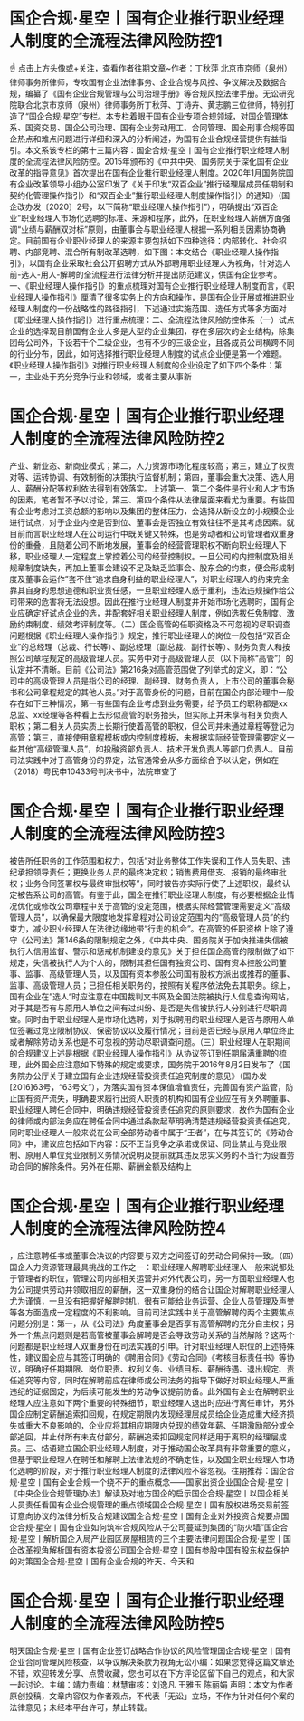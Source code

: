 # 国企合规·星空丨国有企业推行职业经理人制度的全流程法律风险防控1

☝ 点击上方头像或+关注，查看作者往期文章~作者：丁秋萍 北京市京师（泉州）律师事务所律师，专攻国有企业法律事务、企业合规与风控、争议解决及数据合规，编纂了《国有企业合规管理与公司治理手册》等合规风控法律手册。无讼研究院联合北京市京师（泉州）律师事务所丁秋萍、丁诗卉、黄志鹏三位律师，特别打造了“国企合规·星空”专栏。本专栏着眼于国有企业专项合规领域，对国企管理体系、国资交易、国企公司治理、国有企业劳动用工、合同管理、国企刑事合规等国企热点和难点问题进行详细和深入的分析阐述，为国有企业合规经营提供有益指引。本文系该专栏的第十三篇内容：国企合规·星空丨国有企业推行职业经理人制度的全流程法律风险防控。2015年颁布的《中共中央、国务院关于深化国有企业改革的指导意见》首次提出在国有企业推行职业经理人制度。2020年1月国务院国有企业改革领导小组办公室印发了《关于印发“双百企业”推行经理层成员任期制和契约化管理操作指引〉和“双百企业”推行职业经理人制度操作指引〉的通知》（国企改办发〔2020〕2号，以下简称“职业经理人操作指引”），明确提出“双百企业”职业经理人市场化选聘的标准、来源和程序，此外，在职业经理人薪酬方面强调“业绩与薪酬双对标”原则，由董事会与职业经理人根据一系列相关因素协商确定。目前国有企业职业经理人的来源主要包括如下四种途径：内部转化、社会招聘、内部竞聘、混合所有制改革选聘，如下图：本文结合《职业经理人操作指引》，以国有企业采取社会公开招聘方式从外部聘用职业经理人为视角，针对选人前-选人-用人-解聘的全流程进行法律分析并提出防范建议，供国有企业参考。一、《职业经理人操作指引》的重点梳理对国有企业推行职业经理人制度而言，《职业经理人操作指引》厘清了很多实务上的方向和操作，是国有企业开展或推进职业经理人制度的一份战略性的路径指引，下述通过实施范围、选任方式等多方面对《职业经理人操作指引》进行重点梳理：二、全流程法律风险防控体系（一）试点企业的选择现目前国有企业大多是大型的企业集团，存在多层次的企业结构，除集团母公司外，下设若干个二级企业，也有不少的三级企业，且各成员公司横跨不同的行业分布，因此，如何选择推行职业经理人制度的试点企业便是第一个难题。《职业经理人操作指引》对推行职业经理人制度的企业设定了如下四个条件：第一，主业处于充分竞争行业和领域，或者主要从事新

# 国企合规·星空丨国有企业推行职业经理人制度的全流程法律风险防控2

产业、新业态、新商业模式；第二，人力资源市场化程度较高；第三，建立了权责对等、运转协调、有效制衡的决策执行监督机制；第四，董事会重大决策、选人用人、薪酬分配等权利依法得到有效落实。上述第一、第二个条件是行业和人才市场的因素，笔者暂不予以讨论，第三、第四个条件从法律层面来看尤为重要。有些国有企业考虑对工资总额的影响以及集团的整体压力，会选择从新设立的小规模企业进行试点，对于企业内控是否到位、董事会是否独立有效往往不是其考虑因素。就目前而言职业经理人在公司运行中既关键又特殊，也是劳动者和公司管理者双重身份的重叠，且随着公司不断地发展，董事会的经营管理职权不断向职业经理人下移，职业经理人一定程度上掌控着公司的经营控制权。一旦公司的内控制度及相关规章制度缺失，再加上董事会建设不足及缺乏监事会、股东会的约束，便会形成制度及董事会运作”套不住“追求自身利益的职业经理人”，对职业经理人的约束完全靠其自身的思想道德和职业责任感，一旦职业经理人惑于重利，违法违规操作给公司带来的危害将无法设想。因此在推行业经理人制度并开始市场化选聘时，国有企业应确定好试点企业的选，并配套好相关职业经理人制度，例如选拔任免制度、激励约束制度、绩效考评制度等。（二）国企高管的任职资格及不可忽视的尽职调查问题根据《职业经理人操作指引》规定，推行职业经理人的岗位一般包括“双百企业”的总经理（总裁、行长等）、副总经理（副总裁、副行长等）、财务负责人和按照公司章程规定的高级管理人员。实务中对于高级管理人员（以下简称“高管”）的认定并不清晰。目前《公司法》第216条对高管范围做了列举式的定义，即：“公司中的高级管理人员是指公司的经理、副经理、财务负责人，上市公司的董事会秘书和公司章程规定的其他人员。”对于高管身份的问题，目前在国企内部治理中一般存在如下三种情况，第一有些国有企业考虑到业务需要，给予员工的职称都是xx总监、xx经理等各种看上去形似高管的职务抬头，但实际上并未享有相关负责人职权；第二相关人员实质上长期行使着高管的职权，但公司并未通过章程等登记为高管；第三，直接使用章程模板或内控制度模板，未根据实际经营管理需要定义一些其他“高级管理人员”，如投融资部负责人、技术开发负责人等部门负责人。目前司法实践中对于高管身份的界定，法官通常会从多方面综合予以认定，例如在（2018）粤民申10433号判决书中，法院审查了

# 国企合规·星空丨国有企业推行职业经理人制度的全流程法律风险防控3

被告所任职务的工作范围和权力，包括“对业务整体工作失误和工作人员失职、违纪承担领导责任；更换业务人员的最终决定权；销售费用借支、报销的最终审批权；业务合同签署权与最终审批权等”，同时被告亦实际行使了上述职权，最终认定被告系公司的高管。有鉴于此，国企在推行职业经理人制度，有必要根据企业情况优化或修改公司章程中关于高管的设定范围，根据实际经营管理需要定义“高级管理人员”，以确保最大限度地发挥章程对公司设定范围内的“高级管理人员”的约束力，减少职业经理人在法律边缘地带“行走的机会”。在高管的任职资格上除了遵守《公司法》第146条的限制规定之外，《中共中央、国务院关于加快推进失信被执行人信用监督、警示和惩戒机制建设的意见》关于担任国企高管的限制做了如下规定，失信被执行人为个人的，限制其担任国有独资公司、国有资本控股公司董事、监事、高级管理人员，以及国有资本参股公司国有股权方派出或推荐的董事、监事、高级管理人员；已担任相关职务的，按照有关程序依法免去其职务。综上，国有企业在”选人“时应注意在中国裁判文书网及全国法院被执行人信息查询网站，对于其是否有与原用人单位之间有过纠纷、是否是失信被执行人分别进行尽职调查。同时由于职业经理人是市场化选聘，对于拟聘用的职业经理人是否与原用人单位签署过竞业限制协议、保密协议以及履行情况；目前是否已经与原用人单位终止或者解除劳动关系也是不可忽视的劳动尽职调查问题。（三）职业经理人在职期间的合规建议上述是根据《职业经理人操作指引》从协议签订到任期届满重聘的梳理，此外国企应注意如下特殊的规定或要求，国务院于2016年8月2日发布了《国务院办公厅关于建立国有企业违规经营投资责任追究制度的意见》（国办发[2016]63号，“63号文”），为落实国有资本保值增值责任，完善国有资产监管，防止国有资产流失，明确要求履行出资人职责的机构和国有企业应在有关外聘董事、职业经理人聘任合同中，明确违规经营投资责任追究的原则要求，故作为国有企业的律师或内部法务应在聘任合同中通过条款起草明确清楚违规经营投资责任追究，同时职业经理人一般来说在公司全部劳动者中属于“王者”，在与其签订的《劳动合同》中，建议应包括如下内容：反不正当竞争之承诺或保证、同业禁止与竞业限制、原用人单位竞业限制义务情况说明及提前就其违反忠实义务的不当行为设置劳动合同的解除条件。另外在任期、薪酬金额及结构上

# 国企合规·星空丨国有企业推行职业经理人制度的全流程法律风险防控4

，应注意聘任书或董事会决议的内容要与双方之间签订的劳动合同保持一致。（四）国企人力资源管理最具挑战的工作之一：职业经理人解聘职业经理人一般来说都处于管理者的职位，管理公司内部相关运营并对外代表公司，另一方面职业经理人也为公司提供劳动并领取相应的薪酬，这一双重身份的结合让国企对解聘职业经理人尤为谨慎，一旦没有把握好解聘时机，很有可能给业务运营、企业人员管理及声誉等各方面造成一定程度的不利影响。目前司法实践中关于高管解聘的两个主要焦点问题分别是：第一，从《公司法》角度董事会是否享有高管解聘的充分自主权；另外一个焦点问题则是若高管被董事会解聘是否会导致劳动关系的当然解除？这两个问题都是职业经理人双重身份在司法实践的引申。针对职业经理人职位的上述特殊性，建议国企应与其签订明确的《聘用合同》《劳动合同》《考核目标责任书》等协议，明确好任期期限、岗位职责、权利义务、业绩目标、薪酬待遇、退出规定、责任追究等内容，同时在解聘前应在律师或公司法务的指导下做好对职业经理人严重违纪的证据固定，为后续可能发生的劳动争议提前防备。此外国有企业在解聘职业经理人应注意如下两个重要的特殊细节，职业经理人退出时应进行离任审计，另外国企应制定薪酬追索扣回规，在规定期限内发现经理层成员给企业造成重大经济损失或重大不良影响的，企业应将其相应期限内兑现的绩效年薪、任期激励部分或全部追回，并止付所有未支付部分，薪酬追索扣回规定同样适用于离职的经理层成员。三、结语建立国企职业经理人制度，对于推动国企改革具有非常重要的意义，但基于职业经理人在聘任和解聘上法律法规的不确定性，以及国企职业经理人市场化选聘的阶段，对于推行职业经理人制度的法律风险不容忽视。往期推荐：国企合规·星空丨国有企业合规一个绕不开的重点概念——国家出资企业国企合规·星空丨《中央企业合规管理办法》解读及对地方国企的启示国企合规·星空丨以国企相关人员责任看国有企业合规管理的重点领域国企合规·星空丨国有股权进场交易前签订意向协议的法律分析及合规建议国企合规·星空丨国有企业对外投资合规要点国企合规·星空丨国有企业如何筑牢合规风险从子公司蔓延到集团的“防火墙”国企合规·星空丨解析国企入局产业园区房屋租赁的三个主要法律问题国企合规·星空丨国企改革视角解析国有资本投资公司国企合规·星空丨国有参股中国有股东权益保护的对策国企合规·星空丨国有企业合规的昨天、今天和

# 国企合规·星空丨国有企业推行职业经理人制度的全流程法律风险防控5

明天国企合规·星空丨国有企业签订战略合作协议的风险管理国企合规·星空丨国有企业合同管理风险核查，以争议解决条款为视角无讼小编：如果您觉得这篇文章还不错，欢迎转发分享、点赞收藏，您也可以在下方评论区留下自己的观点，和大家一起讨论。主编：靖力责编：林慧审核：刘逸凡 王雅玉 陈丽娟 声明：本文为作者原创投稿，文章内容仅为作者观点，不代表「无讼」立场，不作为针对任何个案的法律意见；未经本平台许可，禁止转载。

